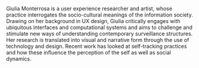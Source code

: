 Giulia Monterrosa is a user experience researcher and artist, whose practice interrogates the socio-cultural meanings of the information society. 
Drawing on her background in UX design, Giulia critically engages with ubiquitous interfaces and computational systems and aims to challenge and stimulate new ways of understanding contemporary surveillance structures. Her research is translated into visual and narrative form through the use of technology and design. 
Recent work has looked at self-tracking practices and how these influence the perception of the self as well as social dynamics.
